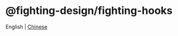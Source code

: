 # @fighting-design/fighting-hooks

English | [Chinese](https://github.com/FightingDesign/fighting-design/blob/master/packages/fighting-hooks/README.md)
